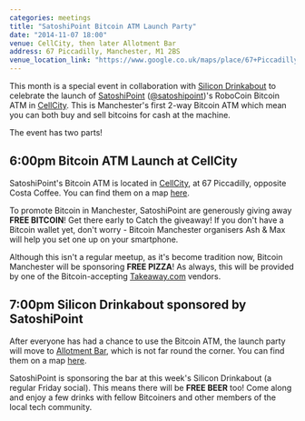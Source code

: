 ```yaml
---
categories: meetings
title: "SatoshiPoint Bitcoin ATM Launch Party"
date: "2014-11-07 18:00"
venue: CellCity, then later Allotment Bar
address: 67 Piccadilly, Manchester, M1 2BS
venue_location_link: "https://www.google.co.uk/maps/place/67+Piccadilly,+Manchester+M1+2BS/@53.4807603,-2.2340626,17z/data=!3m1!4b1!4m2!3m1!1s0x487bb1bef6eed459:0xbf24d30a0bb1c95e"
---
```


This month is a special event in collaboration with [Silicon Drinkabout][drinkabout] to celebrate the launch of [SatoshiPoint][satoshipoint] ([@satoshipoint][satoshipoint-twitter])'s RoboCoin Bitcoin ATM in [CellCity]. This is Manchester's first 2-way Bitcoin ATM which mean you can both buy and sell bitcoins for cash at the machine.

The event has two parts!

## 6:00pm Bitcoin ATM Launch at CellCity

SatoshiPoint's Bitcoin ATM is located in [CellCity][cellcity], at 67 Piccadilly, opposite Costa Coffee. You can find them on a map [here][cellcity-map].

To promote Bitcoin in Manchester, SatoshiPoint are generously giving away **FREE BITCOIN**! Get there early to Catch the giveaway! If you don't have a Bitcoin wallet yet, don't worry - Bitcoin Manchester organisers Ash & Max will help you set one up on your smartphone.

Although this isn't a regular meetup, as it's become tradition now, Bitcoin Manchester will be sponsoring **FREE PIZZA**! As always, this will be provided by one of the Bitcoin-accepting [Takeaway.com][takeaway] vendors.

## 7:00pm Silicon Drinkabout sponsored by SatoshiPoint

After everyone has had a chance to use the Bitcoin ATM, the launch party will move to [Allotment Bar][allotment], which is not far round the corner. You can find them on a map [here][allotment-map].

SatoshiPoint is sponsoring the bar at this week's Silicon Drinkabout (a regular Friday social). This means there will be **FREE BEER** too! Come along and enjoy a few drinks with fellow Bitcoiners and other members of the local tech community.

[drinkabout]: http://3-beards.com/silicondrinkabout/manchester
[satoshipoint]: http://satoshipoint.co.uk
[satoshipoint-twitter]: https://twitter.com/satoshipoint
[cellcity]: http://www.cellcityltd.co.uk/contact-us.php
[cellcity-map]: https://www.google.co.uk/maps/place/67+Piccadilly,+Manchester+M1+2BS/@53.4807603,-2.2340626,17z/data=!3m1!4b1!4m2!3m1!1s0x487bb1bef6eed459:0xbf24d30a0bb1c95e
[allotment]: http://allotmentbar.co.uk
[allotment-map]: http://allotmentbar.co.uk/location/
[takeaway]: http://www.takeaway.com/